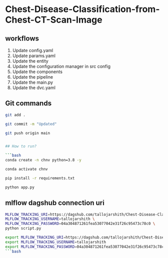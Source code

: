 # Chest-Disease-Classification-from-Chest-CT-Scan-Image

## workflows

1. Update config.yaml
2. Update params.yaml
3. Update the entity
4. Update the configuration manager in src config
5. Update the components
6. Update the pipeline
7. Update the main.py
8. Update the dvc.yaml


## Git commands

```bash
git add .

git commit -m "Updated"

git push origin main


## How to run?

```bash
conda create -n chnv python=3.8 -y
```

```bash
conda activate chnv
```

```bash
pip install -r requirements.txt
```
```bash
python app.py
```

## mlflow dagshub connection uri
```bash
MLFLOW_TRACKING_URI=https://dagshub.com/tallojarshith/Chest-Disease-Classification-from-Chest-CT-Scan-Image.mlflow \
MLFLOW_TRACKING_USERNAME=tallojarshith \
MLFLOW_TRACKING_PASSWORD=04a304871261fea53077042e31f26c95473c78c0 \
python script.py
```

```bash
export MLFLOW_TRACKING_URI=https://dagshub.com/tallojarshith/Chest-Disease-Classification-from-Chest-CT-Scan-Image.mlflow
export MLFLOW_TRACKING_USERNAME=tallojarshith 
export MLFLOW_TRACKING_PASSWORD=04a304871261fea53077042e31f26c95473c78c0
```bash